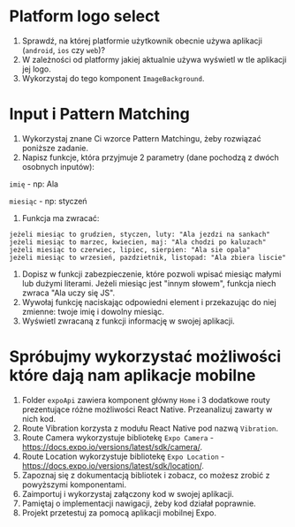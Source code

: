 # Platform logo select

1. Sprawdź, na której platformie użytkownik obecnie używa aplikacji (`android`, `ios` czy `web`)? 
1. W zależności od platformy jakiej aktualnie używa wyświetl w tle aplikacji jej logo. 
1. Wykorzystaj do tego komponent `ImageBackground`.

# Input i Pattern Matching

1. Wykorzystaj znane Ci wzorce Pattern Matchingu, żeby rozwiązać poniższe zadanie.
1. Napisz funkcje, która przyjmuje 2 parametry (dane pochodzą z dwóch osobnych inputów):

`imię` - np: Ala

`miesiąc` - np: styczeń
1. Funkcja ma zwracać:
```
jeżeli miesiąc to grudzien, styczen, luty: "Ala jezdzi na sankach"
jeżeli miesiąc to marzec, kwiecien, maj: "Ala chodzi po kaluzach"
jeżeli miesiąc to czerwiec, lipiec, sierpien: "Ala sie opala"
jeżeli miesiąc to wrzesień, pazdzietnik, listopad: "Ala zbiera liscie"
```
1. Dopisz w funkcji zabezpieczenie, które pozwoli wpisać miesiąc małymi lub dużymi literami. Jeżeli miesiąc jest "innym słowem", funkcja niech zwraca "Ala uczy się JS".
1. Wywołaj funkcję naciskając odpowiedni element i przekazując do niej zmienne: twoje imię i dowolny miesiąc.
1. Wyświetl zwracaną z funkcji informację w swojej aplikacji.

# Spróbujmy wykorzystać możliwości które dają nam aplikacje mobilne

1. Folder `expoApi` zawiera komponent główny `Home` i 3 dodatkowe routy prezentujące różne możliwości React Native. 
   Przeanalizuj zawarty w nich kod.
2. Route Vibration korzysta z modułu React Native pod nazwą `Vibration`.
3. Route Camera wykorzystuje bibliotekę `Expo Camera` - https://docs.expo.io/versions/latest/sdk/camera/.
4. Route Location wykorzystuje bibliotekę `Expo Location` - https://docs.expo.io/versions/latest/sdk/location/.
5. Zapoznaj się z dokumentacją bibliotek i zobacz, co możesz zrobić z powyższymi komponentami.
6. Zaimportuj i wykorzystaj załączony kod w swojej aplikacji. 
7. Pamiętaj o implementacji nawigacji, żeby kod działał poprawnie.
8. Projekt przetestuj za pomocą aplikacji mobilnej Expo. 

